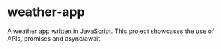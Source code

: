 # weather-app
A weather app written in JavaScript. This project showcases the use of APIs, promises and async/await.
